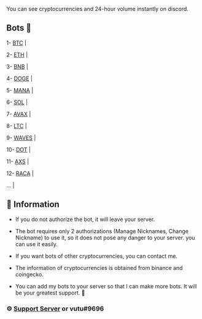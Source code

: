 You can see cryptocurrencies and 24-hour volume instantly on discord.

## Bots 🤖

1- [BTC](https://discord.com/api/oauth2/authorize?client_id=947772389712859177&permissions=201326592&scope=bot) |

2- [ETH](https://discord.com/api/oauth2/authorize?client_id=949021478152699934&permissions=201326592&scope=bot) |

3- [BNB](https://discord.com/api/oauth2/authorize?client_id=949021539121123350&permissions=201326592&scope=bot) |

4- [DOGE](https://discord.com/api/oauth2/authorize?client_id=949050435254255677&permissions=201326592&scope=bot) |

5- [MANA](https://discord.com/api/oauth2/authorize?client_id=949051188832243722&permissions=201326592&scope=bot) |

6- [SOL](https://discord.com/api/oauth2/authorize?client_id=949200740969238568&permissions=201326592&scope=bot) |

7- [AVAX](https://discord.com/api/oauth2/authorize?client_id=949194595722485770&permissions=201326592&scope=bot) |

8- [LTC](https://discord.com/api/oauth2/authorize?client_id=949194664009932830&permissions=201326592&scope=bot) |

9- [WAVES](https://discord.com/api/oauth2/authorize?client_id=949194721446735893&permissions=201326592&scope=bot) |

10- [DOT](https://discord.com/api/oauth2/authorize?client_id=949409361120338000&permissions=201326592&scope=bot) |

11- [AXS](https://discord.com/api/oauth2/authorize?client_id=949411987379589120&permissions=201326592&scope=bot) |

12- [RACA](https://discord.com/api/oauth2/authorize?client_id=948619938476724244&permissions=201326592&scope=bot) |

... |

## 📌 Information
- If you do not authorize the bot, it will leave your server.

- The bot requires only 2 authorizations (Manage Nicknames, Change Nickname) to use it, so it does not pose any danger to your server. you can use it easily.

- If you want bots of other cryptocurrencies, you can contact me.

- The information of cryptocurrencies is obtained from binance and coingecko.

- You can add my bots to your server so that I can make more bots. It will be your greatest support. 💜

### ⚙️ [Support Server](https://discord.gg/kaMmhpA9Qg) or vutu#9696
